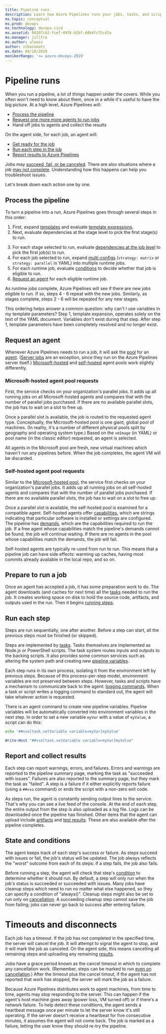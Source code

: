 ```yaml
---
title: Pipeline runs
description: Learn how Azure Pipelines runs your jobs, tasks, and scripts
ms.topic: conceptual
ms.prod: devops
ms.technology: devops-cicd
ms.assetid: 0d207cb2-fcef-49f8-b2bf-ddb4fcf5c47a
ms.manager: jillfra
ms.author: alewis
author: vtbassmatt
ms.date: 04/10/2019
monikerRange: '>= azure-devops-2019'
---
```


# Pipeline runs

When you run a pipeline, a lot of things happen under the covers.
While you often won't need to know about them, once in a while it's useful to have the big picture.
At a high level, Azure Pipelines will:
- [Process the pipeline](#process-the-pipeline)
- [Request one more more agents to run jobs](#request-an-agent)
- Hand off jobs to agents and collect the results

On the agent side, for each job, an agent will:
- [Get ready for the job](#prepare-to-run-a-job)
- [Run each step in the job](#run-each-step)
- [Report results to Azure Pipelines](#report-and-collect-results)

Jobs may [succeed, fail, or be canceled](#state-and-conditions).
There are also situations where a job [may not complete](#timeouts-and-disconnects).
Understanding how this happens can help you troubleshoot issues.

Let's break down each action one by one.

## Process the pipeline

To turn a pipeline into a run, Azure Pipelines goes through several steps in this order:
1. First, expand [templates](templates.md) and evaluate [template expressions](templates.md#template-expressions).
2. Next, evaluate dependencies at the stage level to pick the first stage(s) to run.
<!-- TODO: link to new content on stages once that's available. -->
3. For each stage selected to run, evaluate [dependencies at the job level](multiple-phases.md#dependencies) to pick the first job(s) to run.
4. For each job selected to run, expand [multi-configs](phases.md#multi-configuration) (`strategy: matrix` or `strategy: parallel` in YAML) into multiple runtime jobs.
5. For each runtime job, evaluate [conditions](conditions.md) to decide whether that job is eligible to run.
6. [Request an agent](#request-an-agent) for each eligible runtime job.

As runtime jobs complete, Azure Pipelines will see if there are new jobs eligible to run.
If so, steps 4 - 6 repeat with the new jobs.
Similarly, as stages complete, steps 2 - 6 will be repeated for any new stages.

This ordering helps answer a common question: why can't I use variables in my template parameters?
Step 1, template expansion, operates solely on the text of the YAML document.
Variables don't exist during that step.
After step 1, template parameters have been completely resolved and no longer exist.

## Request an agent

Whenever Azure Pipelines needs to run a job, it will ask the [pool](../agents/pools-queues.md) for an [agent](../agents/agents.md).
([Server jobs](server-phases.md) are an exception, since they run on the Azure Pipelines server itself.)
[Microsoft-hosted](../agents/hosted.md) and [self-hosted](../agents/pools-queues.md) agent pools work slightly differently.

### Microsoft-hosted agent pool requests

First, the service checks on your organization's parallel jobs.
It adds up all running jobs on all Microsoft-hosted agents and compares that with the number of parallel jobs purchased.
If there are no available parallel slots, the job has to wait on a slot to free up.

Once a parallel slot is available, the job is routed to the requested agent type.
Conceptually, the Microsoft-hosted pool is one giant, global pool of machines.
(In reality, it's a number of different physical pools split by geography and operating system type.)
Based on the `vmImage` (in YAML) or pool name (in the classic editor) requested, an agent is selected.

All agents in the Microsoft pool are fresh, new virtual machines which haven't run any pipelines before.
When the job completes, the agent VM will be discarded.

### Self-hosted agent pool requests

Similar to the [Microsoft-hosted pool](#microsoft-hosted-agent-pool-requests), the service first checks on your organization's parallel jobs.
It adds up all running jobs on all self-hosted agents and compares that with the number of parallel jobs purchased.
If there are no available parallel slots, the job has to wait on a slot to free up.

Once a parallel slot is available, the self-hosted pool is examined for a compatible agent.
Self-hosted agents offer [capabilities](../agents/agents.md#capabilities), which are strings indicating that particular software is installed or settings are configured.
The pipeline has [demands](../build/options.md#demands), which are the capabilities required to run the job.
If a free agent whose capabilities match the pipeline's demands cannot be found, the job will continue waiting.
If there are no agents in the pool whose capabilities match the demands, the job will fail.

Self-hosted agents are typically re-used from run to run.
This means that a pipeline job can have side effects: warming up caches, having most commits already available in the local repo, and so on.

## Prepare to run a job

Once an agent has accepted a job, it has some preparation work to do.
The agent downloads (and caches for next time) all the [tasks](tasks.md) needed to run the job.
It creates working space on disk to hold the source code, artifacts, and outputs used in the run.
Then it begins [running steps](#run-each-step).

## Run each step

Steps are run sequentially, one after another.
Before a step can start, all the previous steps must be finished (or skipped).

Steps are implemented by [tasks](tasks.md).
Tasks themselves are implemented as Node.js or PowerShell scripts.
The task system routes inputs and outputs to the backing scripts.
It also provides some common services such as altering the system path and creating new [pipeline variables](variables.md).

Each step runs in its own process, isolating it from the environment left by previous steps.
Because of this process-per-step model, environment variables are not preserved between steps.
However, tasks and scripts have a mechanism to communicate back to the agent: [logging commands](../scripts/logging-commands.md).
When a task or script writes a logging command to standard out, the agent will take whatever action is requested.

There is an agent command to create new pipeline variables.
Pipeline variables will be automatically converted into environment variables in the next step.
In order to set a new variable `myVar` with a value of `myValue`, a script can do this:

```bash
echo '##vso[task.setVariable variable=myVar]myValue'
```

```powershell
Write-Host "##vso[task.setVariable variable=myVar]myValue"
```

## Report and collect results

Each step can report warnings, errors, and failures.
Errors and warnings are reported to the pipeline summary page, marking the task as "succeeded with issues".
Failures are also reported to the summary page, but they mark the task as "failed".
A step is a failure if it either explicitly reports failure (using a `##vso` command) or ends the script with a non-zero exit code.

As steps run, the agent is constantly sending output lines to the service.
That's why you can see a live feed of the console.
At the end of each step, the entire output from the step is also uploaded as a log file.
Logs can be downloaded once the pipeline has finished.
Other items that the agent can upload include [artifacts](../artifacts/pipeline-artifacts.md) and [test results](../test/review-continuous-test-results-after-build.md).
These are also available after the pipeline completes.

## State and conditions

The agent keeps track of each step's success or failure.
As steps succeed with issues or fail, the job's status will be updated.
The job always reflects the "worst" outcome from each of its steps: if a step fails, the job also fails.

Before running a step, the agent will check that step's [condition](conditions.md) to determine whether it should run.
By default, a step will only run when the job's status is succeeded or succeeded with issues.
Many jobs have cleanup steps which need to run no matter what else happened, so they can specify a condition of "always()".
Cleanup steps might also be set to run only on [cancellation](#timeouts-and-disconnects).
A succeeding cleanup step cannot save the job from failing; jobs can never go back to success after entering failure.

# Timeouts and disconnects

Each job has a timeout.
If the job has not completed in the specified time, the server will cancel the job.
It will attempt to signal the agent to stop, and it will mark the job as canceled.
On the agent side, this means cancelling all remaining steps and uploading any remaining [results](#report-and-collect-results).

Jobs have a grace period known as the cancel timeout in which to complete any cancellation work.
(Remember, steps can be marked to run [even on cancellation](#state-and-conditions).)
After the timeout plus the cancel timout, if the agent has not reported that work has stopped, the server will mark the job as a failure.

Because Azure Pipelines distributes work to agent machines, from time to time, agents may stop responding to the server.
This can happen if the agent's host machine goes away (power loss, VM turned off) or if there's a network failure.
To help detect these conditions, the agent sends a heartbeat message once per minute to let the server know it's still operating.
If the server doesn't receive a heartbeat for five consecutive minutes, it assumes the agent will not come back.
The job is marked as a failure, letting the user know they should re-try the pipeline.
